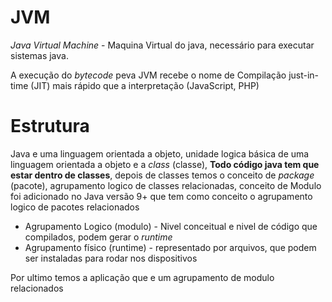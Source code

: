 # JVM

*Java Virtual Machine* - Maquina Virtual do java, necessário para executar sistemas java.

A execução do *bytecode* peva JVM recebe o nome de Compilação just-in-time (JIT) mais rápido que a interpretação (JavaScript, PHP)

# Estrutura

Java e uma linguagem orientada a objeto, unidade logica básica de uma linguagem orientada a objeto e a *class* (classe), **Todo código java tem que estar dentro de classes**, depois de classes temos o conceito de *package* (pacote), agrupamento logico de classes relacionadas, conceito de Modulo foi adicionado no Java versão 9+ que tem como conceito o agrupamento logico de pacotes relacionados

- Agrupamento Logico (modulo) - Nivel conceitual e nivel de código que compilados, podem gerar o *runtime*
- Agrupamento físico (runtime) - representado por arquivos, que podem ser instaladas para rodar nos dispositivos

Por ultimo temos a aplicação que e um agrupamento de modulo relacionados 